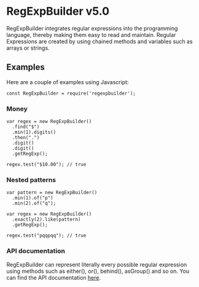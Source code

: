 RegExpBuilder v5.0
=============
RegExpBuilder integrates regular expressions into the programming language, thereby making them easy to read and maintain. Regular Expressions are created by using chained methods and variables such as arrays or strings.

<h2>Examples</h2>
Here are a couple of examples using Javascript:

```
const RegExpBuilder = require('regexpbuilder');
```

<h3>Money</h3>

```
var regex = new RegExpBuilder()
  .find("$")
  .min(1).digits()
  .then(".")
  .digit()
  .digit()
  .getRegExp();
  
regex.test("$10.00"); // true
```

<h3>Nested patterns</h3>

```
var pattern = new RegExpBuilder()
  .min(1).of("p")
  .min(2).of("q");

var regex = new RegExpBuilder()
  .exactly(2).like(pattern)
  .getRegExp();

regex.test("pqqpqq"); // true
```

<h3>API documentation</h3>
RegExpBuilder can represent literally every possible regular expression using methods such as either(), or(), behind(), asGroup() and so on. You can find the API documentation <a href="https://github.com/thebinarysearchtree/RegExpBuilder/wiki">here</a>.
